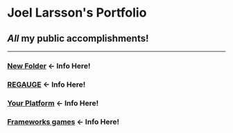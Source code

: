 # Joel Larsson's Portfolio

_All_ my **public** accomplishments!
---
---

### [New Folder](New%20Folder) ← Info Here!
### [REGAUGE](REGAUGE) ← Info Here!
### [Your Platform](Your%20Platform) ← Info Here!
### [Frameworks games](Frameworks%20games) ← Info Here!
